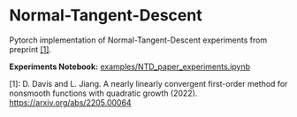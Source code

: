 # Normal-Tangent-Descent

Pytorch implementation of Normal-Tangent-Descent experiments from preprint [[1]](#1).

**Experiments Notebook:** [examples/NTD_paper_experiments.ipynb](GNP_paper_experiments.ipynb)

[1]: D. Davis and L. Jiang. A nearly linearly convergent first-order method for nonsmooth functions with quadratic growth
 (2022). https://arxiv.org/abs/2205.00064

